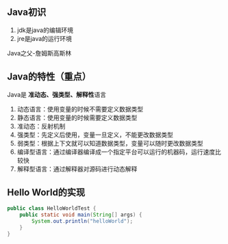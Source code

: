 

## Java初识

1. jdk是java的编辑环境
2. jre是java的运行环境

Java之父-詹姆斯高斯林

## **Java的特性（重点）**

Java是 **准动态、强类型、解释性**语言

1. 动态语言：使用变量的时候不需要定义数据类型
2. 静态语言：使用变量的时候需要定义数据类型
3. 准动态：反射机制
4. 强类型：先定义后使用，变量一旦定义，不能更改数据类型
5. 弱类型：根据上下文就可以知道数据类型，变量可以随时更改数据类型
6. 编译型语言：通过编译器编译成一个指定平台可以运行的机器码，运行速度比较快
7. 解释型语言：通过解释器对源码进行动态解释

## Hello World的实现 

```java
public class HelloWorldTest {
    public static void main(String[] args) {
        System.out.println("helloWorld");
    }
}
```
